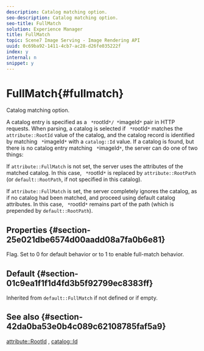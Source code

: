```yaml
---
description: Catalog matching option.
seo-description: Catalog matching option.
seo-title: FullMatch
solution: Experience Manager
title: FullMatch
topic: Scene7 Image Serving - Image Rendering API
uuid: 0c69ba92-1411-4cb7-ac28-d26fe035222f
index: y
internal: n
snippet: y
---
```


# FullMatch{#fullmatch}

Catalog matching option.

A catalog entry is specified as a ` *`rootId`*/ *`imageId`*` pair in HTTP requests. When parsing, a catalog is selected if ` *`rootId`*` matches the `attribute::RootId` value of the catalog, and the catalog record is identified by matching ` *`imageId`*` with a `catalog::Id` value. If a catalog is found, but there is no catalog entry matching ` *`imageId`*`, the server can do one of two things:

If `attribute::FullMatch` is not set, the server uses the attributes of the matched catalog. In this case, ` *`rootId`*` is replaced by `attribute::RootPath` (or `default::RootPath`, if not specified in this catalog).

If `attribute::FullMatch` is set, the server completely ignores the catalog, as if no catalog had been matched, and proceed using default catalog attributes. In this case, ` *`rootId`*` remains part of the path (which is prepended by `default::RootPath`).

## Properties {#section-25e021dbe6574d00aadd08a7fa0b6e81}

Flag. Set to 0 for default behavior or to 1 to enable full-match behavior.

## Default {#section-01c9ea1f1f1d4fd3b5f92799ec8383ff}

Inherited from `default::FullMatch` if not defined or if empty.

## See also {#section-42da0ba53e0b4c089c62108785faf5a9}

[attribute::RootId](../../../../../is-api/image-catalog/image-serving-api-ref/c-image-catalog-reference/c-attributes-reference/r-rootid.md#reference-13653312925e4a08b90f99961d53f546) , [catalog::Id](r_id_cat.md#reference_C3F3CE9AAAC4451796A846D6722383E5) 
